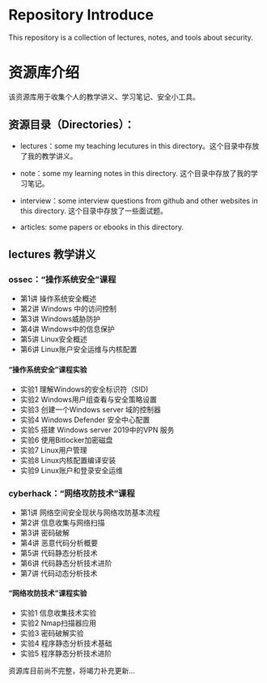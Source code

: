 # Repository Introduce 
This repository is a collection of lectures, notes, and tools about security.
# 资源库介绍
该资源库用于收集个人的教学讲义、学习笔记、安全小工具。

## 资源目录（Directories）：

- lectures：some my teaching lecutures in this directory。这个目录中存放了我的教学讲义。

- note：some my learning notes in this directory. 这个目录中存放了我的学习笔记。

- interview：some interview questions from github and other websites in this directory. 这个目录中存放了一些面试题。

- articles: some papers or ebooks in this directory.

## lectures 教学讲义

### ossec：“操作系统安全”课程
- 第1讲 操作系统安全概述
- 第2讲 Windows 中的访问控制
- 第3讲 Windows威胁防护
- 第4讲 Windows中的信息保护
- 第5讲 Linux安全概述
- 第6讲 Linux账户安全运维与内核配置

#### “操作系统安全”课程实验
- 实验1 理解Windows的安全标识符（SID)
- 实验2 Windows用户组查看与安全策略设置
- 实验3 创建一个Windows server 域的控制器
- 实验4 Windows Defender 安全中心配置
- 实验5 搭建 Windows server 2019中的VPN 服务
- 实验6 使用Bitlocker加密磁盘
- 实验7 Linux用户管理
- 实验8 Linux内核配置编译安装
- 实验9 Linux账户和登录安全运维

### cyberhack：“网络攻防技术”课程
- 第1讲 网络空间安全现状与网络攻防基本流程
- 第2讲 信息收集与网络扫描
- 第3讲 密码破解
- 第4讲 恶意代码分析概要
- 第5讲 代码静态分析技术
- 第6讲 代码静态分析技术进阶
- 第7讲 代码动态分析技术

#### “网络攻防技术”课程实验
- 实验1 信息收集技术实验
- 实验2 Nmap扫描器应用
- 实验3 密码破解实验
- 实验4 程序静态分析技术基础
- 实验5 程序静态分析技术进阶



资源库目前尚不完整，将竭力补充更新...
